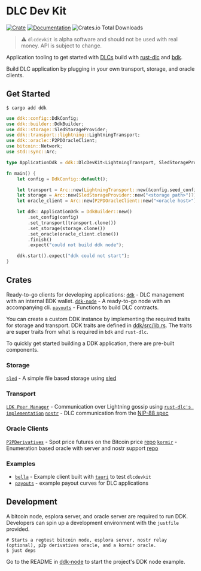 # DLC Dev Kit

[![Crate](https://img.shields.io/crates/v/ddk.svg?logo=rust)](https://crates.io/crates/ddk)
[![Documentation](https://img.shields.io/static/v1?logo=read-the-docs&label=docs.rs&message=ddk&color=informational)](https://docs.rs/ddk)
![Crates.io Total Downloads](https://img.shields.io/crates/d/ddk)

> :warning: `dlcdevkit` is alpha software and should not be used with real money. API is subject to change.

Application tooling to get started with [DLCs](https://github.com/discreetlogcontracts/dlcspecs) build with [rust-dlc](https://github.com/p2pderivatives/rust-dlc) and [bdk](https://github.com/bitcoindevkit/bdk).

Build DLC application by plugging in your own transport, storage, and oracle clients.

## Get Started
```
$ cargo add ddk
```

```rust
use ddk::config::DdkConfig;
use ddk::builder::DdkBuilder;
use ddk::storage::SledStorageProvider;
use ddk::transport::lightning::LightningTransport;
use ddk::oracle::P2PDOracleClient;
use bitcoin::Network;
use std::sync::Arc;

type ApplicationDdk = ddk::DlcDevKit<LightningTransport, SledStorageProvider, P2PDOracleClient>;

fn main() {
    let config = DdkConfig::default();

    let transport = Arc::new(LightningTransport::new(&config.seed_config, PORT, Network::Regtest));
    let storage = Arc::new(SledStorageProvider::new("<storage path>")?);
    let oracle_client = Arc::new(P2PDOracleClient::new("<oracle host>")?);

    let ddk: ApplicationDdk = DdkBuilder::new()
        .set_config(config)
        .set_transport(transport.clone())
        .set_storage(storage.clone())
        .set_oracle(oracle_client.clone())
        .finish()
        .expect("could not build ddk node");

    ddk.start().expect("ddk could not start");
}
```

## Crates
Ready-to-go clients for developing applications:
[`ddk`](./ddk/) - DLC management with an internal BDK wallet.
[`ddk-node`](./ddk-node/) - A ready-to-go node with an accompanying cli.
[`payouts`](./payouts/) - Functions to build DLC contracts.

You can create a custom DDK instance by implementing the required traits for storage and transport. DDK traits are defined in [ddk/src/lib.rs](./ddk/src/lib.rs). The traits are super traits from what is required in `bdk` and `rust-dlc`.

To quickly get started building a DDK application, there are pre-built components.

### Storage
[`sled`](./ddk/src/storage/sled) - A simple file based storage using [sled](https://crates.io/crates/sled)

### Transport
[`LDK Peer Manager`](./ddk/src/transport/lightning/) - Communication over Lightning gossip using [`rust-dlc's implementation`](https://github.com/p2pderivatives/rust-dlc/blob/master/dlc-messages/src/message_handler.rs)
[`nostr`](./ddk/src/transport/nostr/) - DLC communication from the [NIP-88 spec](https://github.com/nostr-protocol/nips/pull/919)

### Oracle Clients
[`P2PDerivatives`](./ddk/src/oracle/p2p_derivatives.rs) - Spot price futures on the Bitcoin price [repo](https://github.com/p2pderivatives/p2pderivatives-oracle)
[`kormir`](./ddk/src/oracle/kormir.rs) - Enumeration based oracle with server and nostr support [repo](https://github.com/benthecarman/kormir)

### Examples
* [`bella`](./bella) - Example client built with [`tauri`](https://tauri.app) to test `dlcdevkit`
* [`payouts`](./payouts) - example payout curves for DLC applications

## Development

A bitcoin node, esplora server, and oracle server are required to run DDK. Developers can spin up a development environment with the `justfile` provided.

```
# Starts a regtest bitcoin node, esplora server, nostr relay (optional), p2p derivatives oracle, and a kormir oracle.
$ just deps
```

Go to the README in [ddk-node](./ddk-node/README.md) to start the project's DDK node example.
